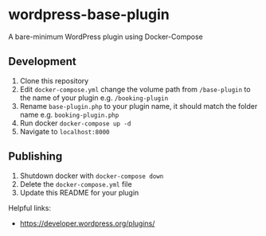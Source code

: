 # wordpress-base-plugin
A bare-minimum WordPress plugin using Docker-Compose

## Development
1. Clone this repository
2. Edit `docker-compose.yml` change the volume path from `/base-plugin` to the name of your plugin e.g. `/booking-plugin`
3. Rename `base-plugin.php` to your plugin name, it should match the folder name e.g. `booking-plugin.php`
2. Run docker `docker-compose up -d`
3. Navigate to `localhost:8000`

## Publishing 
1. Shutdown docker with `docker-compose down`
2. Delete the `docker-compose.yml` file
5. Update this README for your plugin

Helpful links:
- https://developer.wordpress.org/plugins/
